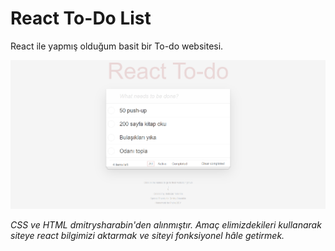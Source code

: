 # React To-Do List

React ile yapmış olduğum basit bir To-do websitesi.

![Website Photo](./src/react-todo.png)

*CSS ve HTML dmitrysharabin'den alınmıştır. Amaç elimizdekileri kullanarak siteye react bilgimizi aktarmak ve siteyi fonksiyonel hâle getirmek.*